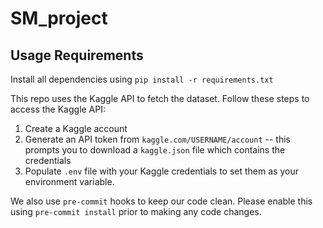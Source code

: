 # SM_project

## Usage Requirements

Install all dependencies using `pip install -r requirements.txt`

This repo uses the Kaggle API to fetch the dataset. Follow these steps to access the Kaggle API:

1. Create a Kaggle account
2. Generate an API token from `kaggle.com/USERNAME/account` -- this prompts you to download a `kaggle.json` file which contains the credentials
3. Populate `.env` file with your Kaggle credentials to set them as your environment variable.

We also use `pre-commit` hooks to keep our code clean. Please enable this using `pre-commit install` prior to making any code changes.
